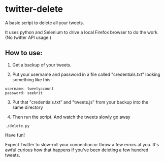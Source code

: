 # twitter-delete

A basic script to delete all your tweets.

It uses python and Selenium to drive a local Firefox browser to do the work. (No twitter API usage.)

## How to use:

1. Get a backup of your tweets.

2. Put your username and password in a file called "credentials.txt" looking something like this:

```
username: tweetyacount
password: seekrit
```

3. Put that "credentials.txt" and "tweets.js" from your backup into the same directory

4. Then run the script. And watch the tweets slowly go away

```
./delete.py
```

Have fun!

Expect Twitter to slow-roll your connection or throw a few errors at you. It's awful curious how that happens if you've been deleting a few hundred tweets.